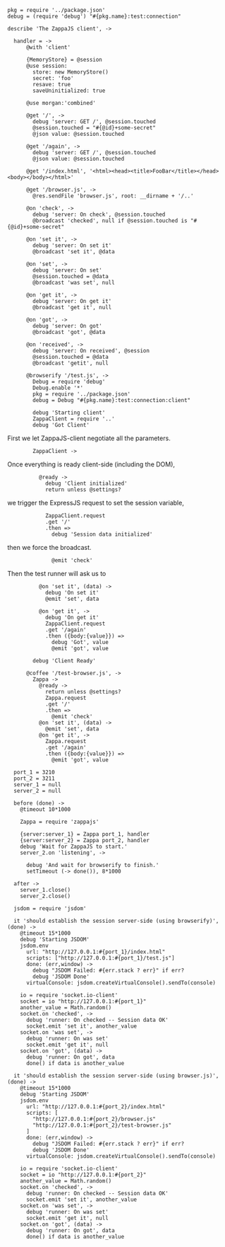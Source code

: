     pkg = require '../package.json'
    debug = (require 'debug') "#{pkg.name}:test:connection"

    describe 'The ZappaJS client', ->

      handler = ->
          @with 'client'

          {MemoryStore} = @session
          @use session:
            store: new MemoryStore()
            secret: 'foo'
            resave: true
            saveUninitialized: true

          @use morgan:'combined'

          @get '/', ->
            debug 'server: GET /', @session.touched
            @session.touched = "#{@id}+some-secret"
            @json value: @session.touched

          @get '/again', ->
            debug 'server: GET /', @session.touched
            @json value: @session.touched

          @get '/index.html', '<html><head><title>FooBar</title></head><body></body></html>'

          @get '/browser.js', ->
            @res.sendFile 'browser.js', root: __dirname + '/..'

          @on 'check', ->
            debug 'server: On check', @session.touched
            @broadcast 'checked', null if @session.touched is "#{@id}+some-secret"

          @on 'set it', ->
            debug 'server: On set it'
            @broadcast 'set it', @data

          @on 'set', ->
            debug 'server: On set'
            @session.touched = @data
            @broadcast 'was set', null

          @on 'get it', ->
            debug 'server: On get it'
            @broadcast 'get it', null

          @on 'got', ->
            debug 'server: On got'
            @broadcast 'got', @data

          @on 'received', ->
            debug 'server: On received', @session
            @session.touched = @data
            @broadcast 'getit', null

          @browserify '/test.js', ->
            Debug = require 'debug'
            Debug.enable '*'
            pkg = require '../package.json'
            debug = Debug "#{pkg.name}:test:connection:client"

            debug 'Starting client'
            ZappaClient = require '..'
            debug 'Got Client'

First we let ZappaJS-client negotiate all the parameters.

            ZappaClient ->

Once everything is ready client-side (including the DOM),

              @ready ->
                debug 'Client initialized'
                return unless @settings?

we trigger the ExpressJS request to set the session variable,

                ZappaClient.request
                .get '/'
                .then =>
                  debug 'Session data initialized'

then we force the broadcast.

                  @emit 'check'

Then the test runner will ask us to

              @on 'set it', (data) ->
                debug 'On set it'
                @emit 'set', data

              @on 'get it', ->
                debug 'On get it'
                ZappaClient.request
                .get '/again'
                .then ({body:{value}}) =>
                  debug 'Got', value
                  @emit 'got', value

            debug 'Client Ready'

          @coffee '/test-browser.js', ->
            Zappa ->
              @ready ->
                return unless @settings?
                Zappa.request
                .get '/'
                .then =>
                  @emit 'check'
              @on 'set it', (data) ->
                @emit 'set', data
              @on 'get it', ->
                Zappa.request
                .get '/again'
                .then ({body:{value}}) =>
                  @emit 'got', value

      port_1 = 3210
      port_2 = 3211
      server_1 = null
      server_2 = null

      before (done) ->
        @timeout 10*1000

        Zappa = require 'zappajs'

        {server:server_1} = Zappa port_1, handler
        {server:server_2} = Zappa port_2, handler
        debug 'Wait for ZappaJS to start.'
        server_2.on 'listening', ->

          debug 'And wait for browserify to finish.'
          setTimeout (-> done()), 8*1000

      after ->
        server_1.close()
        server_2.close()

      jsdom = require 'jsdom'

      it 'should establish the session server-side (using browserify)', (done) ->
        @timeout 15*1000
        debug 'Starting JSDOM'
        jsdom.env
          url: "http://127.0.0.1:#{port_1}/index.html"
          scripts: ["http://127.0.0.1:#{port_1}/test.js"]
          done: (err,window) ->
            debug "JSDOM Failed: #{err.stack ? err}" if err?
            debug 'JSDOM Done'
          virtualConsole: jsdom.createVirtualConsole().sendTo(console)

        io = require 'socket.io-client'
        socket = io "http://127.0.0.1:#{port_1}"
        another_value = Math.random()
        socket.on 'checked', ->
          debug 'runner: On checked -- Session data OK'
          socket.emit 'set it', another_value
        socket.on 'was set', ->
          debug 'runner: On was set'
          socket.emit 'get it', null
        socket.on 'got', (data) ->
          debug 'runner: On got', data
          done() if data is another_value

      it 'should establish the session server-side (using browser.js)', (done) ->
        @timeout 15*1000
        debug 'Starting JSDOM'
        jsdom.env
          url: "http://127.0.0.1:#{port_2}/index.html"
          scripts: [
            "http://127.0.0.1:#{port_2}/browser.js"
            "http://127.0.0.1:#{port_2}/test-browser.js"
          ]
          done: (err,window) ->
            debug "JSDOM Failed: #{err.stack ? err}" if err?
            debug 'JSDOM Done'
          virtualConsole: jsdom.createVirtualConsole().sendTo(console)

        io = require 'socket.io-client'
        socket = io "http://127.0.0.1:#{port_2}"
        another_value = Math.random()
        socket.on 'checked', ->
          debug 'runner: On checked -- Session data OK'
          socket.emit 'set it', another_value
        socket.on 'was set', ->
          debug 'runner: On was set'
          socket.emit 'get it', null
        socket.on 'got', (data) ->
          debug 'runner: On got', data
          done() if data is another_value
